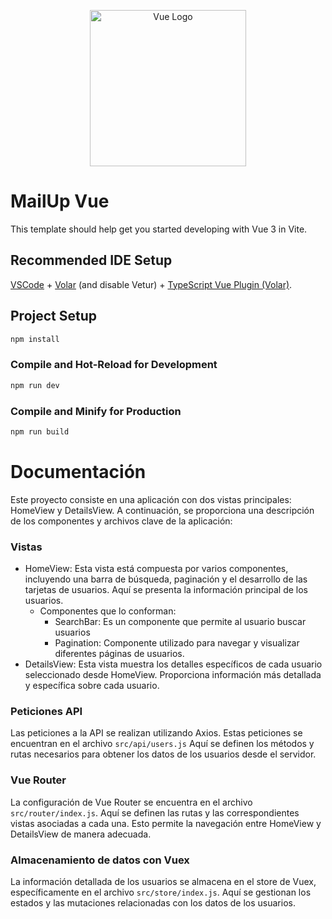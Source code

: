 <p align="center"><a href="https://vuejs.org/guide/introduction.html" target="_blank"><img src="https://upload.wikimedia.org/wikipedia/commons/9/95/Vue.js_Logo_2.svg" width="250" alt="Vue Logo"></a></p>

# MailUp Vue

This template should help get you started developing with Vue 3 in Vite.

## Recommended IDE Setup

[VSCode](https://code.visualstudio.com/) + [Volar](https://marketplace.visualstudio.com/items?itemName=Vue.volar) (and disable Vetur) + [TypeScript Vue Plugin (Volar)](https://marketplace.visualstudio.com/items?itemName=Vue.vscode-typescript-vue-plugin).

## Project Setup

```sh
npm install
```

### Compile and Hot-Reload for Development

```sh
npm run dev
```

### Compile and Minify for Production

```sh
npm run build
```



# Documentación

Este proyecto consiste en una aplicación con dos vistas principales: HomeView y DetailsView. A continuación, se proporciona una descripción de los componentes y archivos clave de la aplicación:

### Vistas

- HomeView: Esta vista está compuesta por varios componentes, incluyendo una barra de búsqueda, paginación y el desarrollo de las tarjetas de usuarios. Aquí se presenta la información principal de los usuarios.
  - Componentes que lo conforman: 
    - SearchBar:  Es un componente que permite al usuario buscar usuarios
    - Pagination:  Componente utilizado para navegar y visualizar diferentes páginas de usuarios.
- DetailsView: Esta vista muestra los detalles específicos de cada usuario seleccionado desde HomeView. Proporciona información más detallada y específica sobre cada usuario.

### Peticiones API

Las peticiones a la API se realizan utilizando Axios. Estas peticiones se encuentran en el archivo ```src/api/users.js``` Aquí se definen los métodos y rutas necesarios para obtener los datos de los usuarios desde el servidor.

### Vue Router

La configuración de Vue Router se encuentra en el archivo ```src/router/index.js```. Aquí se definen las rutas y las correspondientes vistas asociadas a cada una. Esto permite la navegación entre HomeView y DetailsView de manera adecuada.

### Almacenamiento de datos con Vuex

La información detallada de los usuarios se almacena en el store de Vuex, específicamente en el archivo ```src/store/index.js```. Aquí se gestionan los estados y las mutaciones relacionadas con los datos de los usuarios.


